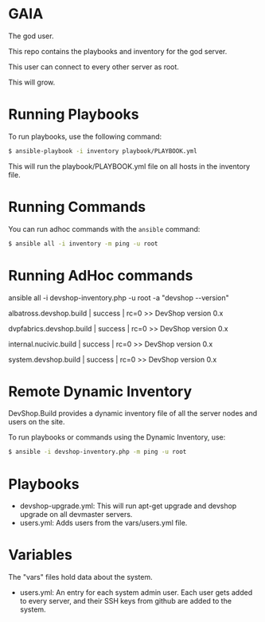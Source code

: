 GAIA
====

The god user. 

This repo contains the playbooks and inventory for the god server. 

This user can connect to every other server as root.

This will grow.

Running Playbooks
=================

To run playbooks, use the following command:

```bash
$ ansible-playbook -i inventory playbook/PLAYBOOK.yml
```

This will run the playbook/PLAYBOOK.yml file on all hosts in the inventory file.

Running Commands
================

You can run adhoc commands with the `ansible` command:

```bash
$ ansible all -i inventory -m ping -u root
```

Running AdHoc commands
======================

ansible all -i devshop-inventory.php -u root -a "devshop --version"


albatross.devshop.build | success | rc=0 >>
DevShop version 0.x

dvpfabrics.devshop.build | success | rc=0 >>
DevShop version 0.x

internal.nucivic.build | success | rc=0 >>
DevShop version 0.x

system.devshop.build | success | rc=0 >>
DevShop version 0.x






Remote Dynamic Inventory
========================

DevShop.Build provides a dynamic inventory file of all the server nodes and users on the site. 

To run playbooks or commands using the Dynamic Inventory, use:

```bash
$ ansible -i devshop-inventory.php -m ping -u root
```

Playbooks
=========

- devshop-upgrade.yml: This will run apt-get upgrade and devshop upgrade on all devmaster servers.
- users.yml: Adds users from the vars/users.yml file.


Variables
=========

The "vars" files hold data about the system. 

- users.yml: An entry for each system admin user.  Each user gets added to every server, and their SSH keys from github are added to the system.
